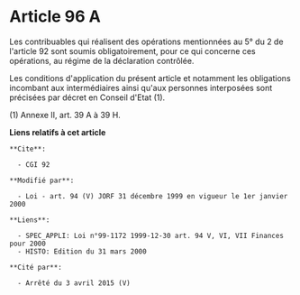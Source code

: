 # Article 96 A

Les contribuables qui réalisent des opérations mentionnées au 5° du 2 de l'article 92 sont soumis obligatoirement, pour ce
qui concerne ces opérations, au régime de la déclaration contrôlée.

Les conditions d'application du présent article et notamment les obligations incombant aux intermédiaires ainsi qu'aux
personnes interposées sont précisées par décret en Conseil d'Etat (1).

(1) Annexe II, art. 39 A à 39 H.

**Liens relatifs à cet article**

	**Cite**:

	  - CGI 92

	**Modifié par**:

	  - Loi - art. 94 (V) JORF 31 décembre 1999 en vigueur le 1er janvier 2000

	**Liens**:

	  - SPEC_APPLI: Loi n°99-1172 1999-12-30 art. 94 V, VI, VII Finances pour 2000
	  - HISTO: Edition du 31 mars 2000

	**Cité par**:

	  - Arrêté du 3 avril 2015 (V)
